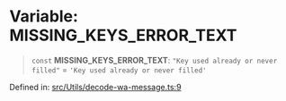 # Variable: MISSING\_KEYS\_ERROR\_TEXT

> `const` **MISSING\_KEYS\_ERROR\_TEXT**: `"Key used already or never filled"` = `'Key used already or never filled'`

Defined in: [src/Utils/decode-wa-message.ts:9](https://github.com/Fokusdotid/Baileys/blob/039f28db78950e3bac7c407f144ea390dcdf207d/src/Utils/decode-wa-message.ts#L9)
